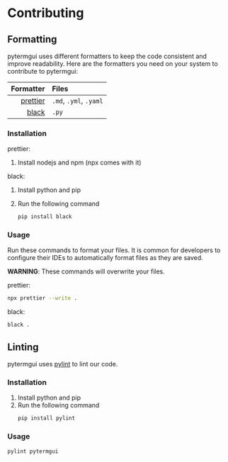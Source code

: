 # Contributing

## Formatting

pytermgui uses different formatters to keep the code consistent and improve readability.
Here are the formatters you need on your system to contribute to pytermgui:

|                                        Formatter | Files                  |
| -----------------------------------------------: | :--------------------- |
| [prettier](https://github.com/prettier/prettier) | `.md`, `.yml`, `.yaml` |
|            [black](https://github.com/psf/black) | `.py`                  |

### Installation

prettier:

1. Install nodejs and npm (npx comes with it)

black:

1. Install python and pip
2. Run the following command

   ```bash
   pip install black
   ```

### Usage

Run these commands to format your files.
It is common for developers to configure their IDEs to automatically format files as they are saved.

**WARNING**: These commands will overwrite your files.

prettier:

```bash
npx prettier --write .
```

black:

```bash
black .
```

## Linting

pytermgui uses [pylint](https://github.com/PyCQA/pylint) to lint our code.

### Installation

1. Install python and pip
2. Run the following command
   ```bash
   pip install pylint
   ```

### Usage

```bash
pylint pytermgui
```
